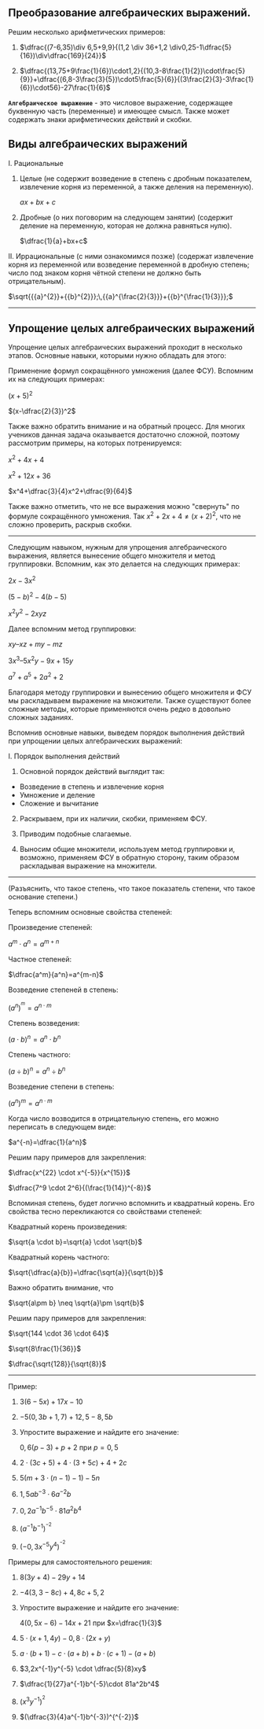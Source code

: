 ## Преобразование алгебраических выражений.

Решим несколько арифметических примеров:

1) $\dfrac{(7-6,35)\div 6,5+9,9}{(1,2 \div 36+1,2 \div0,25-1\dfrac{5}{16})\div\dfrac{169}{24}}$

2) $\dfrac{(13,75+9\frac{1}{6})\cdot1,2}{(10,3-8\frac{1}{2})\cdot\frac{5}{9}}+\dfrac{(6,8-3\frac{3}{5})\cdot5\frac{5}{6}}{(3\frac{2}{3}-3\frac{1}{6})\cdot56}-27\frac{1}{6}$
   

**`Алгебраическое выражение`** - это числовое выражение, содержащее буквенную часть (переменные) и имеющее смысл. Также может содержать знаки арифметических действий и скобки.

## Виды алгебраических выражений
I. Рациональные

1) Целые (не содержит возведение в степень с дробным показателем, извлечение корня из переменной, а также деления на переменную).
   
   $ax+bx+c$
2) Дробные (о них поговорим на следующем занятии) (содержит деление на переменную, которая не должна равняться нулю).
   
   $\dfrac{1}{a}+bx+c$ 

II. Иррациональные (с ними ознакомимся позже) (содержат извлечение корня из переменной или возведение переменной в дробную степень; число под знаком корня чётной степени не должно быть отрицательным).

$\sqrt{{{a}^{2}}+{{b}^{2}}};\,{{a}^{\frac{2}{3}}}+{{b}^{\frac{1}{3}}};$


***
## Упрощение целых алгебраических выражений

Упрощение целых алгебраических выражений проходит в несколько этапов. Основные навыки, которыми нужно обладать для этого:

Применение формул сокращённого умножения (далее ФСУ). Вспомним их на следующих примерах:

$(x+5)^2$

$(x-\dfrac{2}{3})^2$

Также важно обратить внимание и на обратный процесс. Для многих учеников данная задача оказывается достаточно сложной, поэтому рассмотрим примеры, на которых потренируемся:

$x^2+4x+4$

$x^2+12x+36$

$x^4+\dfrac{3}{4}x^2+\dfrac{9}{64}$

Также важно отметить, что не все выражения можно "свернуть" по формуле сокращённого умножения. Так $x^2+2x+4 \neq (x+2)^2$, что не сложно проверить, раскрыв скобки.

***

Следующим навыком, нужным для упрощения алгебраического выражения, является вынесение общего множителя и метод группировки. Вспомним, как это делается на следующих примерах:

$2x-3x^2$

$(5-b)^2-4(b-5)$

$x^2y^2-2xyz$

Далее вспомним метод группировки:

$ху – хz + my - mz$

$3х^3 – 5х^2y - 9х + 15y$

$а^7 + а^5 + 2a^2 + 2$

Благодаря методу группировки и вынесению общего множителя и ФСУ мы раскладываем выражение на множители. Также существуют более сложные методы, которые применяются очень редко в довольно сложных заданиях.

Вспомнив основные навыки, выведем порядок выполнения действий при упрощении целых алгебраических выражений:

I. Порядок выполнения действий

1) Основной порядок действий выглядит так: 

- Возведение в степень и извлечение корня
- Умножение и деление
- Сложение и вычитание

2) Раскрываем, при их наличии, скобки, применяем ФСУ.

3) Приводим подобные слагаемые.

4) Выносим общие множители, используем метод группировки и, возможно, применяем ФСУ в обратную сторону, таким образом раскладывая выражение на множители.

***

(Разъяснить, что такое степень, что такое показатель степени, что такое основание степени.)

Теперь вспомним основные свойства степеней:

Произведение степеней:

$a^m\cdot a^n = a^{m+n}$

Частное степеней:

$\dfrac{a^m}{a^n}=a^{m-n}$

Возведение степеней в степень:

$(a^n)^{^m}=a^{n \cdot m}$

Степень возведения:

$(a \cdot b)^n=a^n \cdot b^n$

Степень частного:

$(a \div b)^n=a^n \div b^n$

Возведение степени в степень:

$(a^n)^m=a^{n \cdot m}$

Когда число возводится в отрицательную степень, его можно переписать в следующем виде:

$a^{-n}=\dfrac{1}{a^n}$

Решим пару примеров для закрепления:

$\dfrac{x^{22} \cdot x^{-5}}{x^{15}}$

$\dfrac{7^9 \cdot 2^6}{(\frac{1}{14})^{-8}}$

Вспоминая степень, будет логично вспомнить и квадратный корень. Его свойства тесно перекликаются со свойствами степеней:

Квадратный корень произведения:

$\sqrt{a \cdot b}=\sqrt{a} \cdot \sqrt{b}$

Квадратный корень частного:

$\sqrt{\dfrac{a}{b}}=\dfrac{\sqrt{a}}{\sqrt{b}}$

Важно обратить внимание, что

$\sqrt{a\pm b} \neq \sqrt{a}\pm \sqrt{b}$

Решим пару примеров для закрепления:

$\sqrt{144 \cdot 36 \cdot 64}$

$\sqrt{8\frac{1}{36}}$

$\dfrac{\sqrt{128}}{\sqrt{8}}$


***


Пример:

1) $3(6-5x)+17x-10$

2) $-5(0,3b+1,7)+12,5-8,5b$

3) Упростите выражение и найдите его значение:

   $0,6(p-3)+p+2$ при $p=0,5$

4) $2 \cdot (3c+5)+4 \cdot (3+5c)+4+2c$
   
5) $5(m+3 \cdot (n-1)-1)-5n$

6) $1,5ab^{-3}\cdot 6a^{-2}b$

7) $0,2a^{-1}b^{-5} \cdot 81a^2b^4$

8) $(a^{-1}b^{-1})^{^{-2}}$

9) $(-0,3x^{-5}y^4)^{^{-2}}$
   
Примеры для самостоятельного решения:

1) $8(3y+4)-29y+14$

2) $-4(3,3-8c)+4,8c+5,2$

3) Упростите выражение и найдите его значение:

   $4(0,5x-6)-14x+21$ при $x=\dfrac{1}{3}$

4) $5 \cdot (x+1,4y)-0,8 \cdot (2x+y)$

5) $a \cdot(b+1)-c \cdot (a+b) +b \cdot (c+1)-(a+b)$

6) $3,2x^{-1}y^{-5} \cdot \dfrac{5}{8}xy$

7) $\dfrac{1}{27}a^{-1}b^{-5}\cdot 81a^2b^4$

8) $(x^3y^{-1})^{^2}$

9) $(\dfrac{3}{4}a^{-1}b^{-3})^{^{-2}}$

